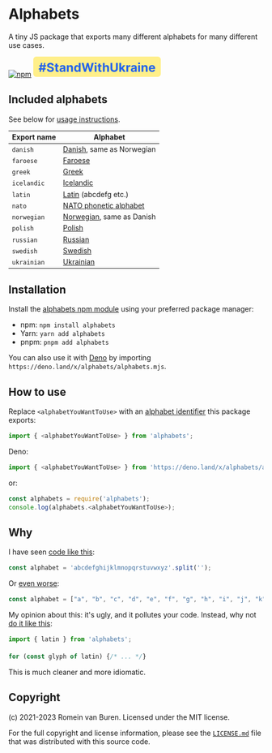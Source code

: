 # Alphabets

A tiny JS package that exports many different alphabets for many different use cases.

[![npm](https://img.shields.io/npm/v/alphabets)](https://www.npmjs.com/package/alphabets)
[![Stand With Ukraine](https://raw.githubusercontent.com/vshymanskyy/StandWithUkraine/main/badges/StandWithUkraine.svg)](https://stand-with-ukraine.pp.ua)

## Included alphabets

See below for [usage instructions](#how-to-use).

| Export name      | Alphabet         |
|------------------|------------------|
| `danish`         | [Danish](https://en.wikipedia.org/wiki/Danish_orthography), same as Norwegian |
| `faroese`        | [Faroese](https://en.wikipedia.org/wiki/Faroese_orthography) |
| `greek`          | [Greek](https://en.wikipedia.org/wiki/Greek_alphabet) |
| `icelandic`      | [Icelandic](https://en.wikipedia.org/wiki/Icelandic_orthography) |
| `latin`          | [Latin](https://en.wikipedia.org/wiki/Latin_alphabet) (abcdefg etc.) |
| `nato`           | [NATO phonetic alphabet](https://en.wikipedia.org/wiki/NATO_phonetic_alphabet) |
| `norwegian`      | [Norwegian](https://en.wikipedia.org/wiki/Danish_and_Norwegian_alphabet), same as Danish |
| `polish`         | [Polish](https://en.wikipedia.org/wiki/Polish_alphabet) |
| `russian`        | [Russian](https://en.wikipedia.org/wiki/Russian_alphabet) |
| `swedish`        | [Swedish](https://en.wikipedia.org/wiki/Swedish_alphabet) |
| `ukrainian`      | [Ukrainian](https://en.wikipedia.org/wiki/Ukrainian_alphabet) |

## Installation

Install the [alphabets npm module](https://www.npmjs.com/package/alphabets) using your preferred package manager:

* npm: `npm install alphabets`
* Yarn: `yarn add alphabets`
* pnpm: `pnpm add alphabets`

You can also use it with [Deno](https://deno.land/) by importing `https://deno.land/x/alphabets/alphabets.mjs`.

## How to use

Replace `<alphabetYouWantToUse>` with an [alphabet identifier](#included-alphabets) this package exports:

```js
import { <alphabetYouWantToUse> } from 'alphabets';
```

Deno:

```js
import { <alphabetYouWantToUse> } from 'https://deno.land/x/alphabets/alphabets.mjs';
```

or:

```js
const alphabets = require('alphabets');
console.log(alphabets.<alphabetYouWantToUse>);
```

## Why

I have seen [code like this](https://github.com/search?q=%27abcdefghijklmnopqrstuvwxyz%27.split%28%27%27%29+language%3AJavaScript&type=code&l=JavaScript):

```js
const alphabet = 'abcdefghijklmnopqrstuvwxyz'.split('');
```

Or [even worse](https://github.com/search?q=%5B%22a%22%2C+%22b%22%2C+%22c%22%2C+%22d%22%2C+%22e%22%2C+%22f%22%2C+%22g%22%2C+%22h%22%2C+%22i%22%2C+%22j%22%2C+%22k%22%2C+%22l%22%2C+%22m%22%2C+%22n%22%2C+%22o%22%2C+%22p%22%2C+%22q%22%2C+%22r%22%2C+%22s%22%2C+%22t%22%2C+%22u%22%2C+%22v%22%2C+%22w%22%2C+%22x%22%2C+%22y%22%2C+%22z%22%5D+language%3AJavaScript&type=code&l=JavaScript):

```js
const alphabet = ["a", "b", "c", "d", "e", "f", "g", "h", "i", "j", "k", "l", "m", "n", "o", "p", "q", "r", "s", "t", "u", "v", "w", "x", "y", "z"];
```

My opinion about this: it's ugly, and it pollutes your code. Instead, why not [do it like this](#how-to-use):

```js
import { latin } from 'alphabets';

for (const glyph of latin) {/* ... */}
```

This is much cleaner and more idiomatic.

## Copyright

(c) 2021-2023 Romein van Buren. Licensed under the MIT license.

For the full copyright and license information, please see the [`LICENSE.md`](./LICENSE.md) file that was distributed with this source code.
